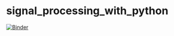 # signal_processing_with_python
[![Binder](https://mybinder.org/badge_logo.svg)](https://mybinder.org/v2/gh/cmiglio/signal_processing_with_python/master)
